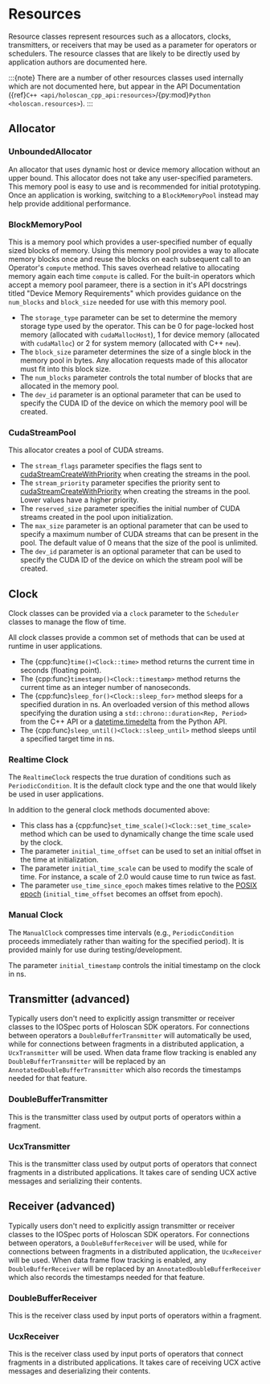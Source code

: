 # Resources

Resource classes represent resources such as a allocators, clocks, transmitters, or receivers that may be used as a parameter for operators or schedulers. The resource classes that are likely to be directly used by application authors are documented here.

:::{note}
There are a number of other resources classes used internally which are not documented here, but appear in the API Documentation ({ref}`C++ <api/holoscan_cpp_api:resources>`/{py:mod}`Python <holoscan.resources>`).
:::

## Allocator

### UnboundedAllocator

An allocator that uses dynamic host or device memory allocation without an upper bound. This allocator does not take any user-specified parameters. This memory pool is easy to use and is recommended for initial prototyping. Once an application is working, switching to a `BlockMemoryPool` instead may help provide additional performance.

### BlockMemoryPool

This is a memory pool which provides a user-specified number of equally sized blocks of memory. Using this memory pool provides a way to allocate memory blocks once and reuse the blocks on each subsequent call to an Operator's `compute` method. This saves overhead relative to allocating memory again each time `compute` is called. For the built-in operators which accept a memory pool parameer, there is a section in it's API docstrings titled "Device Memory Requirements" which provides guidance on the `num_blocks` and `block_size` needed for use with this memory pool.

- The `storage_type` parameter can be set to determine the memory storage type used by the operator. This can be 0 for page-locked host memory (allocated with `cudaMallocHost`), 1 for device memory (allocated with `cudaMalloc`) or 2 for system memory (allocated with C++ `new`).
- The `block_size` parameter determines the size of a single block in the memory pool in bytes. Any allocation requests made of this allocator must fit into this block size.
- The `num_blocks` parameter controls the total number of blocks that are allocated in the memory pool.
- The `dev_id` parameter is an optional parameter that can be used to specify the CUDA ID of the device on which the memory pool will be created.

### CudaStreamPool

This allocator creates a pool of CUDA streams.

- The `stream_flags` parameter specifies the flags sent to [cudaStreamCreateWithPriority](https://docs.nvidia.com/cuda/cuda-runtime-api/group__CUDART__STREAM.html) when creating the streams in the pool.
- The `stream_priority` parameter specifies the priority sent to [cudaStreamCreateWithPriority](https://docs.nvidia.com/cuda/cuda-runtime-api/group__CUDART__STREAM.html) when creating the streams in the pool. Lower values have a higher priority.
- The `reserved_size` parameter specifies the initial number of CUDA streams created in the pool upon initialization.
- The `max_size` parameter is an optional parameter that can be used to specify a maximum number of CUDA streams that can be present in the pool. The default value of 0 means that the size of the pool is unlimited.
- The `dev_id` parameter is an optional parameter that can be used to specify the CUDA ID of the device on which the stream pool will be created.

## Clock

Clock classes can be provided via a `clock` parameter to the `Scheduler` classes to manage the flow of time.

All clock classes provide a common set of methods that can be used at runtime in user applications.

- The {cpp:func}`time()<Clock::time>` method returns the current time in seconds (floating point).
- The {cpp:func}`timestamp()<Clock::timestamp>` method returns the current time as an integer number of nanoseconds.
- The {cpp:func}`sleep_for()<Clock::sleep_for>` method sleeps for a specified duration in ns. An overloaded version of this method allows specifying the duration using a `std::chrono::duration<Rep, Period>` from the C++ API or a [datetime.timedelta](https://docs.python.org/3/library/datetime.html#datetime.timedelta) from the Python API.
- The {cpp:func}`sleep_until()<Clock::sleep_until>` method sleeps until a specified target time in ns.

### Realtime Clock

The `RealtimeClock` respects the true duration of conditions such as `PeriodicCondition`. It is the default clock type and the one that would likely be used in user applications.

In addition to the general clock methods documented above:

- This class has a {cpp:func}`set_time_scale()<Clock::set_time_scale>` method which can be used to dynamically change the time scale used by the clock.
- The parameter `initial_time_offset` can be used to set an initial offset in the time at initialization.
- The parameter `initial_time_scale` can be used to modify the scale of time. For instance, a scale of 2.0 would cause time to run twice as fast.
- The parameter `use_time_since_epoch` makes times relative to the [POSIX epoch](https://en.wikipedia.org/wiki/Epoch_(computing)) (`initial_time_offset` becomes an offset from epoch).

### Manual Clock

The `ManualClock` compresses time intervals (e.g., `PeriodicCondition` proceeds immediately rather than waiting for the specified period). It is provided mainly for use during testing/development.

The parameter `initial_timestamp` controls the initial timestamp on the clock in ns.

## Transmitter (advanced)

Typically users don't need to explicitly assign transmitter or receiver classes to the IOSpec ports of Holoscan SDK operators. For connections between operators a `DoubleBufferTransmitter` will automatically be used, while for connections between fragments in a distributed application, a `UcxTransmitter` will be used. When data frame flow tracking is enabled any `DoubleBufferTransmitter` will be replaced by an `AnnotatedDoubleBufferTransmitter` which also records the timestamps needed for that feature.

### DoubleBufferTransmitter

This is the transmitter class used by output ports of operators within a fragment.

### UcxTransmitter

This is the transmitter class used by output ports of operators that connect fragments in a distributed applications. It takes care of sending UCX active messages and serializing their contents.

## Receiver (advanced)

Typically users don't need to explicitly assign transmitter or receiver classes to the IOSpec ports of Holoscan SDK operators. For connections between operators, a `DoubleBufferReceiver` will be used, while for connections between fragments in a distributed application, the `UcxReceiver` will be used. When data frame flow tracking is enabled, any `DoubleBufferReceiver` will be replaced by an `AnnotatedDoubleBufferReceiver` which also records the timestamps needed for that feature.

### DoubleBufferReceiver

This is the receiver class used by input ports of operators within a fragment.

### UcxReceiver

This is the receiver class used by input ports of operators that connect fragments in a distributed applications. It takes care of receiving UCX active messages and deserializing their contents.

